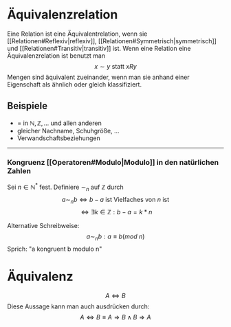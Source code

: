 # Äquivalenzrelation
Eine Relation ist eine Äquivalentrelation, wenn sie [[Relationen#Reflexiv|reflexiv]], [[Relationen#Symmetrisch|symmetrisch]] und [[Relationen#Transitiv|transitiv]] ist.
Wenn eine Relation eine Äquivalenzrelation ist benutzt man
$$x\sim y\text{ statt }xRy$$
Mengen sind äquivalent zueinander, wenn man sie anhand einer Eigenschaft als ähnlich oder gleich klassifiziert.
## Beispiele
- $=$ in $\mathbb{N,Z,...}$ und allen anderen
- gleicher Nachname, Schuhgröße, ...
- Verwandschaftsbeziehungen

---
### Kongruenz [[Operatoren#Modulo|Modulo]] in den natürlichen Zahlen
Sei $n\in\mathbb{N^*}$ fest. Definiere $\sim_n$ auf $\mathbb{Z}$ durch
$$a\sim_n b\Leftrightarrow b-a\text{ ist Vielfaches von }n\text{ ist}$$
$$\Leftrightarrow\exists k\in\mathbb{Z}:b-a=k*n$$

Alternative Schreibweise:
$$a\sim_n b:a\equiv b(mod\text{ }n)$$
Sprich: "a kongruent b modulo n"

# Äquivalenz
$$A\Leftrightarrow B$$
Diese Aussage kann man auch ausdrücken durch:
$$A\Leftrightarrow B\equiv A\Rightarrow B \wedge B\Rightarrow A$$